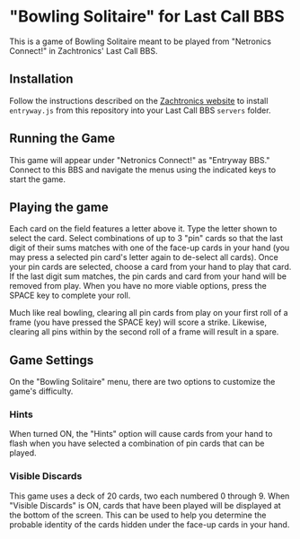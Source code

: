 # "Bowling Solitaire" for Last Call BBS

This is a game of Bowling Solitaire meant to be played from "Netronics Connect!" in
Zachtronics' Last Call BBS.

## Installation

Follow the instructions described on the [Zachtronics website](https://www.zachtronics.com/quickserve/) to install `entryway.js` from this repository into your Last Call BBS `servers` folder.

## Running the Game

This game will appear under "Netronics Connect!" as "Entryway BBS." Connect to this BBS and navigate the menus using the indicated keys to start the game.

## Playing the game

Each card on the field features a letter above it. Type the letter shown to select the card. Select combinations of up to 3 "pin" cards so that the last digit of their sums matches with one of the face-up cards in your hand (you may press a selected pin card's letter again to de-select all cards). Once your pin cards are selected, choose a card from your hand to play that card. If the last digit sum matches, the pin cards and card from your hand will be removed from play. When you have no more viable options, press the SPACE key to complete your roll.

Much like real bowling, clearing all pin cards from play on your first roll of a frame (you have pressed the SPACE key) will score a strike. Likewise, clearing all pins within by the second roll of a frame will result in a spare.

## Game Settings

On the "Bowling Solitaire" menu, there are two options to customize the game's difficulty.

### Hints

When turned ON, the "Hints" option will cause cards from your hand to flash when you have selected a 
combination of pin cards that can be played.

### Visible Discards

This game uses a deck of 20 cards, two each numbered 0 through 9. When "Visible Discards" is ON, cards
that have been played will be displayed at the bottom of the screen. This can be used to help you
determine the probable identity of the cards hidden under the face-up cards in your hand.